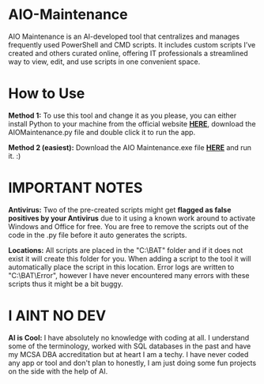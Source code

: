 # AIO-Maintenance
AIO Maintenance is an AI-developed tool that centralizes and manages frequently used PowerShell and CMD scripts. It includes custom scripts I’ve created and others curated online, offering IT professionals a streamlined way to view, edit, and use scripts in one convenient space.

# How to Use
**Method 1:**
To use this tool and change it as you please, you can either install Python to your machine from the official website **[HERE](https://www.python.org/downloads/)**, download the AIOMaintenance.py file and double click it to run the app.

**Method 2 (easiest):**
Download the AIO Maintenance.exe file **[HERE](https://github.com/njvanas/AIO-Maintenance/releases/latest)** and run it. :)

# IMPORTANT NOTES
**Antivirus:** Two of the pre-created scripts might get **flagged as false positives by your Antivirus** due to it using a known work around to activate Windows and Office for free. You are free to remove the scripts out of the code in the .py file before it auto generates the scripts.

**Locations:** All scripts are placed in the "C:\BAT" folder and if it does not exist it will create this folder for you. When adding a script to the tool it will automatically place the script in this location. Error logs are written to "C:\BAT\Error", however I have never encountered many errors with these scripts thus it might be a bit buggy.

# I AINT NO DEV
**AI is Cool:** I have absolutely no knowledge with coding at all. I understand some of the terminology, worked with SQL databases in the past and have my MCSA DBA accreditation but at heart I am a techy. I have never coded any app or tool and don't plan to honestly, I am just doing some fun projects on the side with the help of AI.
